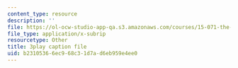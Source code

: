 ```yaml
---
content_type: resource
description: ''
file: https://ol-ocw-studio-app-qa.s3.amazonaws.com/courses/15-071-the-analytics-edge-spring-2017/b23105366ec968c31d7ad6eb959e4ee0_7MAVWhOUTGU.srt
file_type: application/x-subrip
resourcetype: Other
title: 3play caption file
uid: b2310536-6ec9-68c3-1d7a-d6eb959e4ee0
---
```

